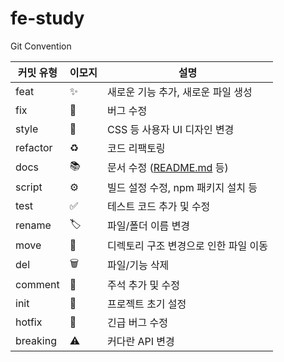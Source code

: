 # fe-study

Git Convention

| 커밋 유형 | 이모지 | 설명                                          |
| --------- | ------ | --------------------------------------------- |
| feat      | ✨     | 새로운 기능 추가, 새로운 파일 생성            |
| fix       | 🔧     | 버그 수정                                     |
| style     | 🎨     | CSS 등 사용자 UI 디자인 변경                  |
| refactor  | ♻️     | 코드 리팩토링                                 |
| docs      | 📚     | 문서 수정 ([README.md](http://readme.md/) 등) |
| script    | ⚙️     | 빌드 설정 수정, npm 패키지 설치 등            |
| test      | ✅     | 테스트 코드 추가 및 수정                      |
| rename    | 🏷️     | 파일/폴더 이름 변경                           |
| move      | 🚀     | 디렉토리 구조 변경으로 인한 파일 이동         |
| del       | 🗑️     | 파일/기능 삭제                                |
| comment   | 💭     | 주석 추가 및 수정                             |
| init      | 🎉     | 프로젝트 초기 설정                            |
| hotfix    | 🚨     | 긴급 버그 수정                                |
| breaking  | ⚠️     | 커다란 API 변경                               |
